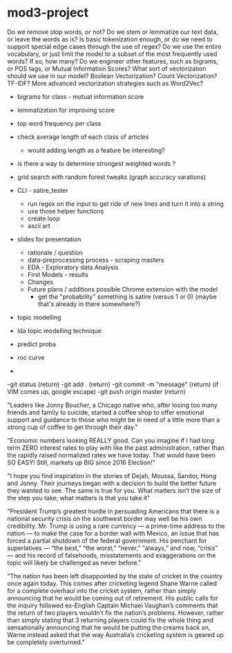 # mod3-project

Do we remove stop words, or not?
Do we stem or lemmatize our text data, or leave the words as is?
Is basic tokenization enough, or do we need to support special edge cases through the use of regex?
Do we use the entire vocabulary, or just limit the model to a subset of the most frequently used words? If so, how many?
Do we engineer other features, such as bigrams, or POS tags, or Mutual Information Scores?
What sort of vectorization should we use in our model? Boolean Vectorization? Count Vectorization? TF-IDF? More advanced vectorization strategies such as Word2Vec?


- bigrams for class -  mutual information score
- lemmatization for improving score
- top word frequency per class

- check average length of each class of articles
	- would adding length as a feature be interesting?

- is there a way to determine strongest weighted words ?
- grid search with random forest tweaks (graph accuracy varations)
- CLI - satire_tester
	- run regex on the input to get ride of new lines and turn it into a string
	- use those helper functions
	- create loop
	- ascii art

- slides for presentation
	- rationale / question
	- data-preprocessing process - scraping masters
	- EDA - Exploratory data Analysis
	- First Models - results
	- Changes
	- Future plans / additions possible Chrome extension with the model
		- get the "probability" something is satire (versus 1 or 0)
		(maybe that's already in there somewhere?)

- topic modelling 
- lda topic modelling technique 

- predict proba 
- roc curve 
- 
<!-- -git pull (origin master) (return) -->
-git status (return)
-git add . (return)
-git commit -m "message" (return) (if VIM comes up, google escape)
-git push origin master (return)





"Leaders like Jonny Boucher, a Chicago native who, after losing too many friends and family to suicide, started a coffee shop to offer emotional support and guidance to those who might be in need of a little more than a strong cup of coffee to get through their day."



"Economic numbers looking REALLY good. Can you imagine if I had long term ZERO interest rates to play with like the past administration, rather than the rapidly raised normalized rates we have today. That would have been SO EASY! Still, markets up BIG since 2016 Election!"


"I hope you find inspiration in the stories of Dejah, Moussa, Sandor, Hong and Jonny. Their journeys began with a decision to build the better future they wanted to see. The same is true for you. What matters isn’t the size of the step you take; what matters is that you take it"

"President Trump’s greatest hurdle in persuading Americans that there is a national security crisis on the southwest border may well be his own credibility. Mr. Trump is using a rare currency — a prime-time address to the nation — to make the case for a border wall with Mexico, an issue that has forced a partial shutdown of the federal government. His penchant for superlatives — “the best,” “the worst,” “never,” “always,” and now, “crisis” — and his record of falsehoods, misstatements and exaggerations on the topic will likely be challenged as never before."

"The nation has been left disappointed by the state of cricket in the country once again today. This comes after cricketing legend Shane Warne called for a complete overhaul into the cricket system, rather than simply announcing that he would be coming out of retirement. His public calls for the inquiry followed ex-English Captain Michael Vaughan’s comments that the return of two players wouldn’t fix the nation’s problems. However, rather than simply stating that 3 returning players could fix the whole thing and sensationally announcing that he would be putting the creams back on, Warne instead asked that the way Australia’s cricketing system is geared up be completely overturned."
